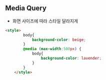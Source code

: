 ## Media Query
- 화면 사이즈에 따라 스타일 달라지게
```html
<style>
        body{
            background-color: beige;
        }
        @media (max-width:500px) {
            body{
                background-color: lavender;
            }
        }
    </style>
```
